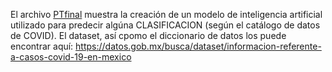 El archivo [PTfinal](PTfinal_.ipynb) muestra la creación de un modelo de inteligencia artificial utilizado para predecir algúna CLASIFICACION (según el catálogo de datos de COVID). El dataset, así cpomo el diccionario de datos los puede encontrar aquí: https://datos.gob.mx/busca/dataset/informacion-referente-a-casos-covid-19-en-mexico 

